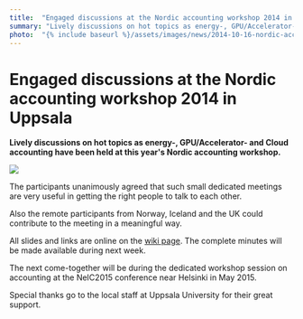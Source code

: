 ```yaml
---
title:  "Engaged discussions at the Nordic accounting workshop 2014 in Uppsala" 
summary: "Lively discussions on hot topics as energy-, GPU/Accelerator- and Cloud accounting have been held at this year's Nordic accounting workshop."
photo:  "{% include baseurl %}/assets/images/news/2014-10-16-nordic-accounting-workshop.jpeg"
---
```


Engaged discussions at the Nordic accounting workshop 2014 in Uppsala
=====================================================================

**Lively discussions on hot topics as energy-, GPU/Accelerator- and Cloud accounting have been held at this year's Nordic accounting workshop.**

<a href="{% include baseurl %}/assets/images/news/2014-10-16-nordic-accounting-workshop.jpeg"> <img class="smallpic" src="{% include baseurl %}/assets/images/news/2014-10-16-nordic-accounting-workshop.jpeg"> </a>

The participants unanimously agreed that such small dedicated meetings are very useful in getting the right people to talk to each other.

Also the remote participants from Norway, Iceland and the UK could contribute to the meeting in a meaningful way.

All slides and links are online on the [wiki page](https://wiki.neic.no/wiki/Nordic_accounting_workshop_2014). The complete minutes will be made available during next week.

The next come-together will be during the dedicated workshop session on accounting at the NeIC2015 conference near Helsinki in May 2015.

Special thanks go to the local staff at Uppsala University for their great support.
